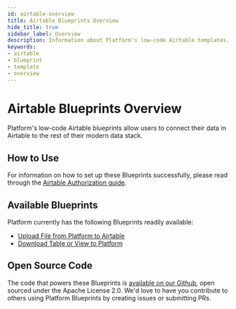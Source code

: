 ```yaml
---
id: airtable-overview
title: Airtable Blueprints Overview
hide_title: true
sidebar_label: Overview
description: Information about Platform's low-code Airtable templates.
keywords:
- airtable
- blueprint
- template
- overview
---
```


# Airtable Blueprints Overview

Platform's low-code Airtable blueprints allow users to connect their data in Airtable to the rest of their modern data stack.


## How to Use
For information on how to set up these Blueprints successfully, please read through the [Airtable Authorization guide](airtable-authorization.md).


## Available Blueprints
Platform currently has the following Blueprints readily available:

- [Upload File from Platform to Airtable](airtable-upload-file-from-shipyard-to-airtable.md)
- [Download Table or View to Platform](airtable-download-table-or-view-to-csv.md)

## Open Source Code
The code that powers these Blueprints is [available on our Github](https://github.com/shipyardapp/shipyard-blueprints/tree/main/shipyard_blueprints/airtable), open sourced under the Apache License 2.0. We'd love to have you contribute to others using Platform Blueprints by creating issues or submitting PRs.

